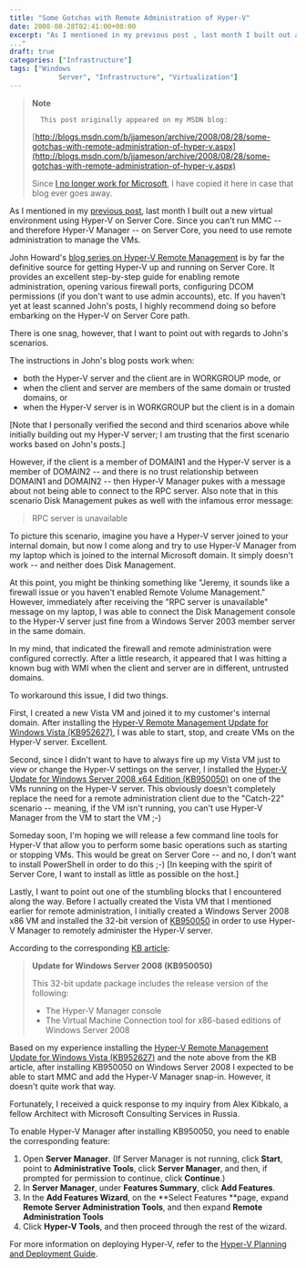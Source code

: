 ```yaml
---
title: "Some Gotchas with Remote Administration of Hyper-V"
date: 2008-08-28T02:41:00+08:00
excerpt: "As I mentioned in my previous post , last month I built out a new virtual environment using Hyper-V on Server Core. Since you can't run MMC -- and therefore Hyper-V Manager -- on Server Core, you need to use remote administration to manage the VMs. 
..."
draft: true
categories: ["Infrastructure"]
tags: ["Windows 
			Server", "Infrastructure", "Virtualization"]
---
```


> **Note**
> 
> 
> 		This post originally appeared on my MSDN blog:
> 
> 
> 
> [http://blogs.msdn.com/b/jjameson/archive/2008/08/28/some-gotchas-with-remote-administration-of-hyper-v.aspx](http://blogs.msdn.com/b/jjameson/archive/2008/08/28/some-gotchas-with-remote-administration-of-hyper-v.aspx)
> 
> 
> Since
> 		[I no longer work for Microsoft](/blog/jjameson/2011/09/02/last-day-with-microsoft), I have copied it here in case that 
> 		blog ever goes away.


As I mentioned in my[previous post](/blog/jjameson/2008/07/07/copy-paste-gotchas-with-server-core), last month I built out a new virtual environment using Hyper-V on Server Core. Since you can't run MMC -- and therefore Hyper-V Manager -- on Server Core, you need to use remote administration to manage the VMs.

John Howard's[blog series on Hyper-V Remote Management](http://blogs.technet.com/jhoward/archive/2008/03/28/part-1-hyper-v-remote-management-you-do-not-have-the-requested-permission-to-complete-this-task-contact-the-administrator-of-the-authorization-policy-for-the-computer-computername.aspx) is by far the definitive source for getting Hyper-V up and running on Server Core. It provides an excellent step-by-step guide for enabling remote administration, opening various firewall ports, configuring DCOM permissions (if you don't want to use admin accounts), etc. If you haven't yet at least scanned John's posts, I highly recommend doing so before embarking on the Hyper-V on Server Core path.

There is one snag, however, that I want to point out with regards to John's scenarios.

The instructions in John's blog posts work when:

- both the Hyper-V server and the client are in WORKGROUP mode, or
- when the client and server are members of the same domain or trusted 	domains, or
- when the Hyper-V server is in WORKGROUP but the client is in a domain


[Note that I personally verified the second and third scenarios above while initially building out my Hyper-V server; I am trusting that the first scenario works based on John's posts.]

However, if the client is a member of DOMAIN1 and the Hyper-V server is a member of DOMAIN2 -- and there is no trust relationship between DOMAIN1 and DOMAIN2 -- then Hyper-V Manager pukes with a message about not being able to connect to the RPC server. Also note that in this scenario Disk Management pukes as well with the infamous error message:


> RPC server is unavailable


To picture this scenario, imagine you have a Hyper-V server joined to your internal domain, but now I come along and try to use Hyper-V Manager from my laptop which is joined to the internal Microsoft domain. It simply doesn't work -- and neither does Disk Management.

At this point, you might be thinking something like "Jeremy, it sounds like a firewall issue or you haven't enabled Remote Volume Management." However, immediately after receiving the "RPC server is unavailable" message on my laptop, I was able to connect the Disk Management console to the Hyper-V server just fine from a Windows Server 2003 member server in the same domain.

In my mind, that indicated the firewall and remote administration were configured correctly. After a little research, it appeared that I was hitting a known bug with WMI when the client and server are in different, untrusted domains.

To workaround this issue, I did two things.

First, I created a new Vista VM and joined it to my customer's internal domain. After installing the[Hyper-V Remote Management Update for Windows Vista (KB952627)](http://www.microsoft.com/downloads/details.aspx?familyid=BF909242-2125-4D06-A968-C8A3D75FF2AA&amp;displaylang=en), I was able to start, stop, and create VMs on the Hyper-V server. Excellent.

Second, since I didn't want to have to always fire up my Vista VM just to view or change the Hyper-V settings on the server, I installed the[Hyper-V Update for Windows Server 2008 x64 Edition (KB950050)](http://www.microsoft.com/downloads/details.aspx?FamilyID=f3ab3d4b-63c8-4424-a738-baded34d24ed&amp;DisplayLang=en) on one of the VMs running on the Hyper-V server. This obviously doesn't completely replace the need for a remote administration client due to the "Catch-22" scenario -- meaning, if the VM isn't running, you can't use Hyper-V Manager from the VM to start the VM ;-)

Someday soon, I'm hoping we will release a few command line tools for Hyper-V that allow you to perform some basic operations such as starting or stopping VMs. This would be great on Server Core -- and no, I don't want to install PowerShell in order to do this ;-) [In keeping with the spirit of Server Core, I want to install as little as possible on the host.]

Lastly, I want to point out one of the stumbling blocks that I encountered along the way. Before I actually created the Vista VM that I mentioned earlier for remote administration, I initially created a Windows Server 2008 x86 VM and installed the 32-bit version of[KB950050](http://www.microsoft.com/downloads/details.aspx?FamilyId=6F69D661-5B91-4E5E-A6C0-210E629E1C42&amp;displaylang=en) in order to use Hyper-V Manager to remotely administer the Hyper-V server.

According to the corresponding[KB article](http://support.microsoft.com/kb/950050):


> **Update for Windows Server 2008 (KB950050)**
> 
> 	This 32-bit update package includes the release version of the following:
> 
> - The Hyper-V Manager console
> - The Virtual Machine Connection tool for x86-based editions of Windows 
> 		Server 2008


Based on my experience installing the[Hyper-V Remote Management Update for Windows Vista (KB952627)](http://www.microsoft.com/downloads/details.aspx?familyid=BF909242-2125-4D06-A968-C8A3D75FF2AA&amp;displaylang=en) and the note above from the KB article, after installing KB950050 on Windows Server 2008 I expected to be able to start MMC and add the Hyper-V Manager snap-in. However, it doesn't quite work that way.

Fortunately, I received a quick response to my inquiry from Alex Kibkalo, a fellow Architect with Microsoft Consulting Services in Russia.

To enable Hyper-V Manager after installing KB950050, you need to enable the corresponding feature:

1. Open **Server Manager**. (If Server Manager is not running, 	click **Start**, point to **Administrative Tools**, 	click **Server Manager**, and then, if prompted for permission 	to continue, click **Continue**.)
2. In **Server Manager**, under **Features Summary**, 	click **Add Features**.
3. In the **Add Features Wizard**, on the **Select Features	**page, expand **Remote Server Administration Tools**, 	and then expand **Remote Administration Tools**
4. Click **Hyper-V Tools**, and then proceed through the rest 	of the wizard.


For more information on deploying Hyper-V, refer to the[Hyper-V Planning and Deployment Guide](http://www.microsoft.com/downloads/details.aspx?familyid=5DA4058E-72CC-4B8D-BBB1-5E16A136EF42&amp;displaylang=en).

